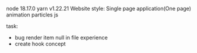 node 18.17.0
yarn v1.22.21
Website style: Single page application(One page)
animation particles js

task:

-   bug render item null in file experience
-   create hook concept
